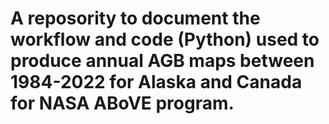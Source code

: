 # A reposority to document the workflow and code (Python) used to produce annual AGB maps between 1984-2022 for Alaska and Canada for NASA ABoVE program.
